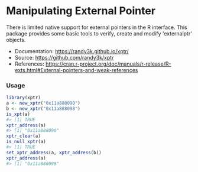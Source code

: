 # Manipulating External Pointer

There is limited native support for external pointers in the R interface.
This package provides some basic tools to verify, create and modify 'externalptr' objects.

- Documentation: https://randy3k.github.io/xptr/
- Source: https://github.com/randy3k/xptr
- References: https://cran.r-project.org/doc/manuals/r-release/R-exts.html#External-pointers-and-weak-references

### Usage

```r
library(xptr)
a <- new_xptr("0x11a888090")
b <- new_xptr("0x11a888098")
is_xpt(a)
#> [1] TRUE
xptr_address(a)
#> [1] "0x11a888090"
xptr_clear(a)
is_null_xptr(a)
#> [1] TRUE
set_xptr_address(a, xptr_address(b))
xptr_address(a)
#> [1] "0x11a888098"
```
